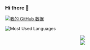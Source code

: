 ### Hi there 👋

[![我的 GitHub 数据](https://github-readme-stats.vercel.app/api?username=coleak2021)]()

![Most Used Languages](https://github-readme-stats.vercel.app/api/top-langs/?username=coleak2021&theme=dark&layout=compact)

<div align="center"> <img src="https://github-profile-trophy.vercel.app/?username=coleak2021" /> </div>

<div align="center"> <img src="https://activity-graph.herokuapp.com/graph?username=coleak2021&theme=xcode" /> </div>

